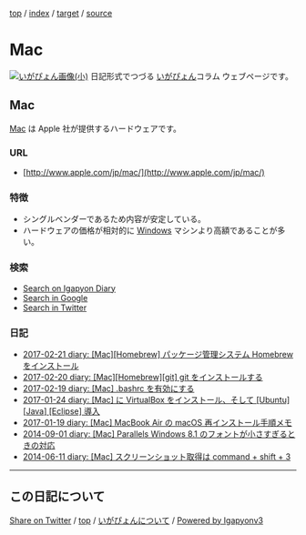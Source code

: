 [top](../index.html) / [index](index.html) / [target](https://igapyon.github.io/diary/keyword/mac.html) / [source](https://github.com/igapyon/diary/blob/gh-pages/keyword/mac.src.md) 

Mac
=====================================================================================================
[![いがぴょん画像(小)](https://igapyon.github.io/diary/images/iga200306s.jpg "いがぴょん")](https://igapyon.github.io/diary/memo/memoigapyon.html) 日記形式でつづる [いがぴょん](https://igapyon.github.io/diary/memo/memoigapyon.html)コラム ウェブページです。

## Mac

[Mac](mac.html) は Apple 社が提供するハードウェアです。

### URL

* [http://www.apple.com/jp/mac/](http://www.apple.com/jp/mac/)

### 特徴

* シングルベンダーであるため内容が安定している。
* ハードウェアの価格が相対的に [Windows](windows.html) マシンより高額であることが多い。

### 検索

* [Search on Igapyon Diary](https://www.google.co.jp/#pws=0&q=site:https%3A%2F%2Figapyon.github.io%2Fdiary%2F+Mac)
* [Search in Google](https://www.google.co.jp/#pws=0&q=Mac)
* [Search in Twitter](https://twitter.com/search?q=%23Mac)

### 日記

* [2017-02-21 diary: [Mac][Homebrew] パッケージ管理システム Homebrew をインストール](../2017/ig170221.html)
* [2017-02-20 diary: [Mac][Homebrew][git] git をインストールする](../2017/ig170220.html)
* [2017-02-19 diary: [Mac] .bashrc を有効にする](../2017/ig170219.html)
* [2017-01-24 diary: [Mac] に VirtualBox をインストール、そして [Ubuntu] [Java] [Eclipse] 導入](../2017/ig170124.html)
* [2017-01-19 diary: [Mac] MacBook Air の macOS 再インストール手順メモ](../2017/ig170119.html)
* [2014-09-01 diary: [Mac] Parallels Windows 8.1 のフォントが小さすぎるときの対応](../2014/ig140901.html)
* [2014-06-11 diary: [Mac] スクリーンショット取得は command + shift + 3](../2014/ig140611.html)



----------------------------------------------------------------------------------------------------

## この日記について

[Share on Twitter](https://twitter.com/intent/tweet?hashtags=igapyon%2Cdiary%2C%E3%81%84%E3%81%8C%E3%81%B4%E3%82%87%E3%82%93%2CMac%2CWindows&text=Mac&url=https%3A%2F%2Figapyon.github.io%2Fdiary%2Fkeyword%2Fmac.html) / [top](../index.html) / [いがぴょんについて](https://igapyon.github.io/diary/memo/memoigapyon.html) / [Powered by Igapyonv3](https://github.com/igapyon/igapyonv3)
